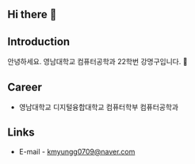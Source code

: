 ## Hi there 👋

## Introduction
안녕하세요.
영남대학교 컴퓨터공학과 22학번 강명구입니다. 🙂

## Career
- 영남대학교 디지털융합대학교 컴퓨터학부 컴퓨터공학과

## Links
- E-mail - kmyungg0709@naver.com

<!--
**MG-Kang-79/MG-Kang-79** is a ✨ _special_ ✨ repository because its `README.md` (this file) appears on your GitHub profile.

Here are some ideas to get you started:

- 🔭 I’m currently working on ...
- 🌱 I’m currently learning ...
- 👯 I’m looking to collaborate on ...
- 🤔 I’m looking for help with ...
- 💬 Ask me about ...
- 📫 How to reach me: ...
- 😄 Pronouns: ...
- ⚡ Fun fact: ...
-->
